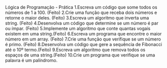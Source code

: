 Lógica de Programação - Prática
1.Escreva um código que some todos os números de 1 a 100. (Feito)
2.Crie uma função que receba dois números e retorne o maior deles. (Feito)
3.Escreva um algoritmo que inverta uma string. (Feito)
4.Desenvolva um código que determine se um número é par ou ímpar. (Feito)
5.Implemente um algoritmo que conte quantas vogais existem em uma string.(Feito)
6.Escreva um programa que encontre o maior número em um array. (Feito)
7.Crie uma função que verifique se um número é primo. (Feito)
8.Desenvolva um código que gere a sequência de Fibonacci até o 10º termo.(Feito)
9.Escreva um algoritmo que remova todos os espaços de uma string.(Feito)
10.Crie um programa que verifique se uma palavra é um palíndromo.